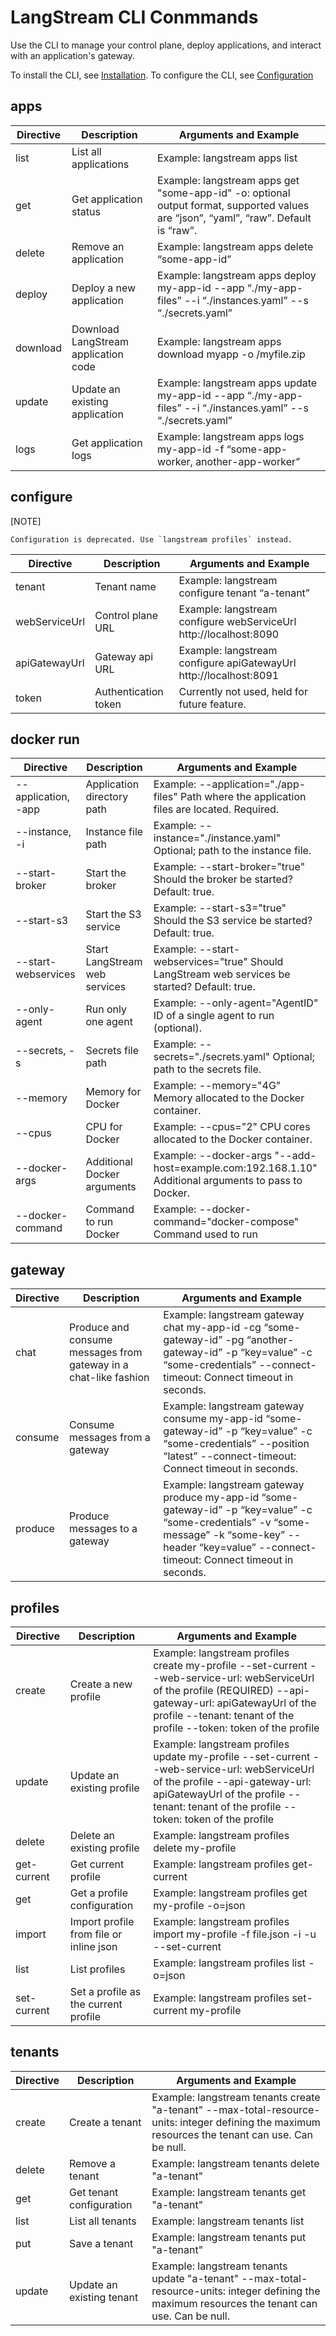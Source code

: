 # LangStream CLI Conmmands

Use the CLI to manage your control plane, deploy applications, and interact with an application's gateway.

To install the CLI, see [Installation](../installation/langstream-cli.md).
To configure the CLI, see [Configuration](./langstream-cli-configuration.md)

## apps
| Directive  | Description                       | Arguments and Example                                                                                                                                                |
|------------|-----------------------------------|----------------------------------------------------------------------------------------------------------------------------------------------------------------------|
| list       | List all applications             | Example: langstream apps list                                                                                                                                        |
| get        | Get application status            | Example: langstream apps get "some-app-id" -o: optional output format, supported values are “json”, “yaml”, “raw”. Default is “raw”.                                  |
| delete     | Remove an application              | Example: langstream apps delete “some-app-id”                                                                                                                         |
| deploy     | Deploy a new application          | Example: langstream apps deploy my-app-id --app “./my-app-files” --i “./instances.yaml” --s “./secrets.yaml”                                                         |
| download   | Download LangStream application code | Example: langstream apps download myapp -o /myfile.zip                                                                                                               |
| update     | Update an existing application    | Example: langstream apps update my-app-id --app “./my-app-files” --i “./instances.yaml” --s “./secrets.yaml”                                                         |
| logs       | Get application logs              | Example: langstream apps logs my-app-id -f “some-app-worker, another-app-worker”                                                                                     |

## configure

[NOTE]
```
Configuration is deprecated. Use `langstream profiles` instead.
```

| Directive       | Description            | Arguments and Example                                                                                         |
|-----------------|------------------------|---------------------------------------------------------------------------------------------------------------|
| tenant          | Tenant name            | Example: langstream configure tenant “a-tenant”                                                               |
| webServiceUrl   | Control plane URL      | Example: langstream configure webServiceUrl http://localhost:8090                                             |
| apiGatewayUrl   | Gateway api URL        | Example: langstream configure apiGatewayUrl http://localhost:8091                                             |
| token           | Authentication token   | Currently not used, held for future feature.                                                                  |

## docker run

| Directive                      | Description                     | Arguments and Example                                                                                                                                |
|--------------------------------|---------------------------------|-------------------------------------------------------------------------------------------------------------------------------------------------------|
| --application, -app            | Application directory path      | Example: --application="./app-files" Path where the application files are located. Required.                                                          |
| --instance, -i                 | Instance file path              | Example: --instance="./instance.yaml" Optional; path to the instance file.                                                                            |
| --start-broker                 | Start the broker                | Example: --start-broker="true" Should the broker be started? Default: true.                                                                           |
| --start-s3                     | Start the S3 service            | Example: --start-s3="true" Should the S3 service be started? Default: true.                                                                           |
| --start-webservices            | Start LangStream web services   | Example: --start-webservices="true" Should LangStream web services be started? Default: true.                                                         |
| --only-agent                   | Run only one agent              | Example: --only-agent="AgentID" ID of a single agent to run (optional).                                                                               |
| --secrets, -s                  | Secrets file path               | Example: --secrets="./secrets.yaml" Optional; path to the secrets file.                                                                               |
| --memory                       | Memory for Docker               | Example: --memory="4G" Memory allocated to the Docker container.                                                                                      |
| --cpus                         | CPU for Docker                  | Example: --cpus="2" CPU cores allocated to the Docker container.                                                                                      |
| --docker-args                  | Additional Docker arguments     | Example: --docker-args "--add-host=example.com:192.168.1.10" Additional arguments to pass to Docker.                                                   |
| --docker-command               | Command to run Docker           | Example: --docker-command="docker-compose" Command used to run

## gateway

| Directive | Description                                         | Arguments and Example                                                                                                                                                            |
|-----------|-----------------------------------------------------|-----------------------------------------------------------------------------------------------------------------------------------------------------------------------------------|
| chat      | Produce and consume messages from gateway in a chat-like fashion | Example: langstream gateway chat my-app-id -cg “some-gateway-id” -pg “another-gateway-id” -p “key=value” -c “some-credentials” --connect-timeout: Connect timeout in seconds.       |
| consume   | Consume messages from a gateway                     | Example: langstream gateway consume my-app-id “some-gateway-id” -p “key=value” -c “some-credentials” --position “latest” --connect-timeout: Connect timeout in seconds.           |
| produce   | Produce messages to a gateway                      | Example: langstream gateway produce my-app-id “some-gateway-id” -p “key=value” -c “some-credentials” -v “some-message” -k “some-key” --header “key=value” --connect-timeout: Connect timeout in seconds.|

## profiles

| Directive   | Description                   | Arguments and Example                                                                                                                                                 |
|-------------|-------------------------------|-----------------------------------------------------------------------------------------------------------------------------------------------------------------------|
| create      | Create a new profile         | Example: langstream profiles create my-profile --set-current --web-service-url: webServiceUrl of the profile (REQUIRED) --api-gateway-url: apiGatewayUrl of the profile --tenant: tenant of the profile --token: token of the profile |
| update      | Update an existing profile   | Example: langstream profiles update my-profile --set-current --web-service-url: webServiceUrl of the profile --api-gateway-url: apiGatewayUrl of the profile --tenant: tenant of the profile --token: token of the profile |
| delete      | Delete an existing profile   | Example: langstream profiles delete my-profile                                                                                                                        |
| get-current | Get current profile          | Example: langstream profiles get-current                                                                                                                               |
| get         | Get a profile configuration  | Example: langstream profiles get my-profile -o=json                                                                                                                    |
| import      | Import profile from file or inline json | Example: langstream profiles import my-profile -f file.json -i -u --set-current                                                                                        |
| list        | List profiles                | Example: langstream profiles list -o=json                                                                                                                              |
| set-current | Set a profile as the current profile | Example: langstream profiles set-current my-profile                                                                                                                    |

## tenants
| Directive  | Description                    | Arguments and Example                                                                                                                                                  |
|------------|--------------------------------|------------------------------------------------------------------------------------------------------------------------------------------------------------------------|
| create     | Create a tenant                | Example: langstream tenants create "a-tenant" --max-total-resource-units: integer defining the maximum resources the tenant can use. Can be null.                      |
| delete     | Remove a tenant                | Example: langstream tenants delete "a-tenant"                                                                                                                           |
| get        | Get tenant configuration      | Example: langstream tenants get "a-tenant"                                                                                                                              |
| list       | List all tenants               | Example: langstream tenants list                                                                                                                                        |
| put        | Save a tenant                  | Example: langstream tenants put "a-tenant"                                                                                                                              |
| update     | Update an existing tenant      | Example: langstream tenants update "a-tenant" --max-total-resource-units: integer defining the maximum resources the tenant can use. Can be null.                      |
